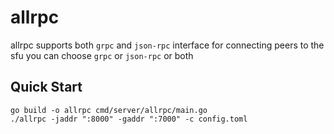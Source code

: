 # allrpc

allrpc supports both `grpc` and `json-rpc` interface for connecting peers to the sfu
you can choose `grpc` or `json-rpc` or both

## Quick Start
```
go build -o allrpc cmd/server/allrpc/main.go
./allrpc -jaddr ":8000" -gaddr ":7000" -c config.toml
```
